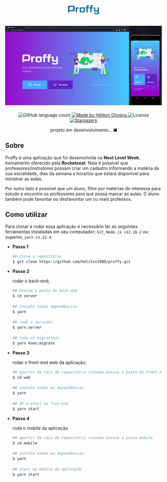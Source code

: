 <h1 align="center">
  <img src="./.github/logo.png" width="100">
</h1>

<h2>
  <img src="./.github/proffy.png" alt="Proffy Web">
</h2>

<p align="center">
  <img alt="GitHub language count" src="https://img.shields.io/github/languages/count/heliton1988/proffy?color=%23#34CB79">

  <a href="https://www.linkedin.com/in/helitonoliveira/">
    <img alt="Made by Héliton Oliveira" src="https://img.shields.io/badge/made%20by-Héliton Oliveira-%23#34CB79">
  </a>

  <img alt="License" src="https://img.shields.io/badge/license-MIT-%23#34CB79">

  <a href="https://github.com/heliton1988/bootcamp-gostack-fastfeet/stargazers">
    <img alt="Stargazers" src="https://img.shields.io/github/stars/heliton1988/proffy?style=social">
  </a>
</p>

<p align="center">
  projeto em desenvolvimento...
  <img src="./.github/loading.gif" width="10">
</p>

## **Sobre**

Proffy é uma aplicação que foi desenvolvida na **Next Level Week**, treinamento oferecido pela **Rocketseat**. Nela é possível que professores/instrutores possam criar um cadastro informando a matéria de sua escialidade, dias da semana e horaŕios que estará disponível para ministrar as aulas.

Por outro lado é possível que um aluno, filtre por matérias de interessa para estudo e encontre os professores para que possa marcar as aulas. O aluno também pode favoritar ou desfavoritar um ou mais professos.

## **Como utilizar**

Para clonar e rodar essa aplicação é necessário ter as seguintes ferramentas instaladas em seu computador; `Git`, `Node.js v12.16.2` ou superior, `yarn v1.22.4`. 

* **Passo 1**

  ```bash
  ## Clone o repositório
  $ git clone https://github.com/heliton1988/proffy.git 

  ```

* **Passo 2**

  rodar o back-end;

  ```bash
  ## Acesse a pasta do back-end
  $ cd server

  ## Instale todas dependências
  $ yarn

  ## rode o servidor
  $ yarn:server

  ## rode as migrations
  $ yarn knex:migrate
  ```

* **Passo 3**

  rodar o front-end web da aplicação;

  ```bash
  ## apartir da raiz do repositório clonado acesse a pasta do front-end web da aplicação.
  $ cd web

  ## instale todas as dependências
  $ yarn

  ## dê o start no fron-end
  $ yarn start
  ```

* **Passo 4**

  roda o mobile da aplicação

  ```bash
  ## apartir da rais do repositório clonado acesse a pasta mobile
  $ cd mobile

  ## instale todas as dependências
  $ yarn

  ## start no mobile da aplicação
  $ yarn start
  ```